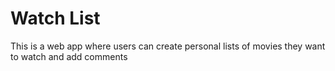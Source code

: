 # Watch List

This is a web app where users can create personal lists of movies they want to watch and add comments

